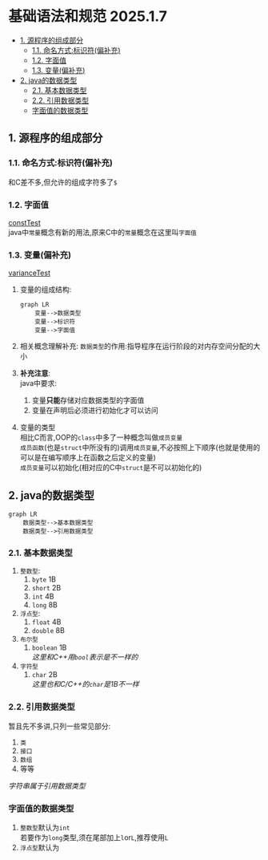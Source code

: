 # 基础语法和规范 2025.1.7

- [1. 源程序的组成部分](#1-源程序的组成部分)
  - [1.1. 命名方式:标识符(偏补充)](#11-命名方式标识符偏补充)
  - [1.2. 字面值](#12-字面值)
  - [1.3. 变量(偏补充)](#13-变量偏补充)
- [2. java的数据类型](#2-java的数据类型)
  - [2.1. 基本数据类型](#21-基本数据类型)
  - [2.2. 引用数据类型](#22-引用数据类型)
  - [字面值的数据类型](#字面值的数据类型)

## 1. 源程序的组成部分

### 1.1. 命名方式:标识符(偏补充)

和C差不多,但允许的组成字符多了`$`

### 1.2. 字面值

[constTest](../1_code/1_1_basicGrammar/constTest.java)  
java中`常量`概念有新的用法,原来C中的`常量`概念在这里叫`字面值`  

### 1.3. 变量(偏补充)

[varianceTest](../1_code/1_1_basicGrammar/varianceTest.java)  

1. 变量的组成结构:

    ```mermaid
    graph LR
        变量-->数据类型
        变量-->标识符
        变量-->字面值
    ```

2. 相关概念理解补充:
    `数据类型`的作用:指导程序在运行阶段的对内存空间分配的大小  

3. **补充注意**:  
    java中要求:  
    1. 变量**只能**存储对应数据类型的字面值  
    2. 变量在声明后必须进行初始化才可以访问

4. 变量的类型  
    相比C而言,OOP的`class`中多了一种概念叫做`成员变量`  
    `成员函数`(也是`struct`中所没有的)调用`成员变量`,不必按照上下顺序(也就是使用的可以是在编写顺序上在函数之后定义的变量)  
    `成员变量`可以初始化(相对应的C中`struct`是不可以初始化的)  

## 2. java的数据类型

```mermaid
graph LR
    数据类型-->基本数据类型
    数据类型-->引用数据类型
```

### 2.1. 基本数据类型

1. `整数型`:
   1. `byte` 1B  
   2. `short` 2B  
   3. `int` 4B  
   4. `long` 8B  
2. `浮点型`:
   1. `float` 4B  
   2. `double` 8B  
3. `布尔型`
   1. `boolean` 1B  
    *这里和C++用`bool`表示是不一样的*
4. `字符型`
   1. `char` 2B  
    *这里也和C/C++的`char`是1B不一样*

### 2.2. 引用数据类型

暂且先不多讲,只列一些常见部分:

1. `类`
2. `接口`
3. `数组`
4. 等等

*字符串属于引用数据类型*  

### 字面值的数据类型

1. `整数型`默认为`int`  
    若要作为`long`类型,须在尾部加上`l`or`L`,推荐使用`L`  
2. `浮点型`默认为
